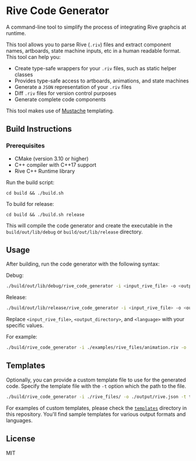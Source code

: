 # Rive Code Generator

A command-line tool to simplify the process of integrating Rive graphcis at runtime.

This tool allows you to parse Rive (`.riv`) files and extract component names, artboards, state machine inputs, etc in a human readable format. This tool can help you:
- Create type-safe wrappers for your `.riv` files, such as static helper classes
- Provides type-safe access to artboards, animations, and state machines
- Generate a `JSON` representation of your `.riv` files
- Diff `.riv` files for version control purposes
- Generate complete code components

This tool makes use of [Mustache](https://mustache.github.io/) templating.

## Build Instructions

### Prerequisites

- CMake (version 3.10 or higher)
- C++ compiler with C++17 support
- Rive C++ Runtime library

Run the build script:
```
cd build && ./build.sh
```

To build for release:
```
cd build && ./build.sh release
```

This will compile the code generator and create the executable in the `build/out/lib/debug` or `build/out/lib/release` directory.

## Usage

After building, run the code generator with the following syntax:

Debug:

```sh
./build/out/lib/debug/rive_code_generator -i <input_rive_file> -o <output_directory> -l <language>
```

Release:

```sh
./build/out/lib/release/rive_code_generator -i <input_rive_file> -o <output_directory> -l <language>
```

Replace `<input_rive_file>`, `<output_directory>`, and `<language>` with your specific values.

For example:

```sh
./build/rive_code_generator -i ./examples/rive_files/animation.riv -o ./examples/generated_code.dart -l dart
```

## Templates

Optionally, you can provide a custom template file to use for the generated code. Specify the template file with the `-t` option which the path to the file.

```sh
./build/rive_code_generator -i ./rive_files/ -o ./output/rive.json -t templates/json_template.mustache
```

For examples of custom templates, please check the [`templates`](./templates) directory in this repository. You'll find sample templates for various output formats and languages.

## License

MIT
